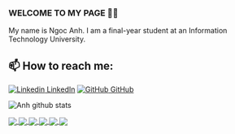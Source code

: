 ### WELCOME TO MY PAGE 👋👋
My name is Ngoc Anh. I am a final-year student at an Information Technology University.<br>
## 📫 How to reach me: 

[![Linkedin](https://i.stack.imgur.com/gVE0j.png) LinkedIn](https://www.linkedin.com/in/ngoc-anh-545293174/) [![GitHub](https://i.stack.imgur.com/tskMh.png) GitHub](https://github.com/ntnanh) 



![Anh github stats](https://github-readme-stats-git-masterrstaa-rickstaa.vercel.app/api?username=ntnanh&show_icons=true&theme=tokyonight&hide=contribs,prs,issues)

<a href="https://github.com/ntnanh/website-bansach/">
  <img align="center" src="https://github-readme-stats.anuraghazra1.vercel.app/api/pin/?username=ntnanh&repo=website-bansach&theme=radical" />
</a>    

<a href="https://github.com/ntnanh/Book-selling-app/">
  <img align="center" src="https://github-readme-stats.anuraghazra1.vercel.app/api/pin/?username=ntnanh&repo=Book-selling-app&theme=gruvbox" />
</a>  

<a href="https://github.com/ntnanh/Face-recognition-system/">
  <img align="center" src="https://github-readme-stats.anuraghazra1.vercel.app/api/pin/?username=ntnanh&repo=Face-recognition-system&theme=gruvbox" />
</a> 

<a href="https://github.com/ntnanh/Game-Flappy-Bird/">
  <img align="center" src="https://github-readme-stats.anuraghazra1.vercel.app/api/pin/?username=ntnanh&repo=Game-Flappy-Bird&theme=dark" />
</a>

<a href="https://github.com/ntnanh/Northwest-travel-website/">
  <img align="center" src="https://github-readme-stats.anuraghazra1.vercel.app/api/pin/?username=ntnanh&repo=Northwest-travel-website&theme=merko" />
</a>  

</a>    
<a href="https://github.com/ntnanh/w3-band/">
  <img align="center" src="https://github-readme-stats.anuraghazra1.vercel.app/api/pin/?username=ntnanh&repo=w3-band&theme=cobalt" />
</a>



